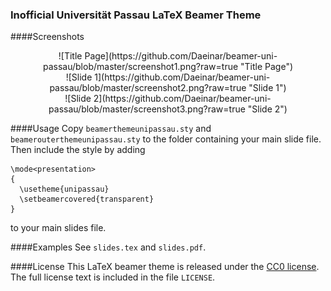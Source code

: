 ### Inofficial Universität Passau LaTeX Beamer Theme

####Screenshots

<div align="center">![Title Page](https://github.com/Daeinar/beamer-uni-passau/blob/master/screenshot1.png?raw=true "Title Page")</div>
<div align="center">![Slide 1](https://github.com/Daeinar/beamer-uni-passau/blob/master/screenshot2.png?raw=true "Slide 1")</div>
<div align="center">![Slide 2](https://github.com/Daeinar/beamer-uni-passau/blob/master/screenshot3.png?raw=true "Slide 2")</div>

####Usage
Copy `beamerthemeunipassau.sty` and `beamerouterthemeunipassau.sty` to the folder containing your main slide file. Then include the style by adding
```
\mode<presentation>
{
  \usetheme{unipassau}
  \setbeamercovered{transparent}
}
```
to your main slides file.

####Examples
See `slides.tex` and `slides.pdf`.

####License
This LaTeX beamer theme is released under the [CC0 license](https://creativecommons.org/publicdomain/zero/1.0/). The full license text is included in the file `LICENSE`.

